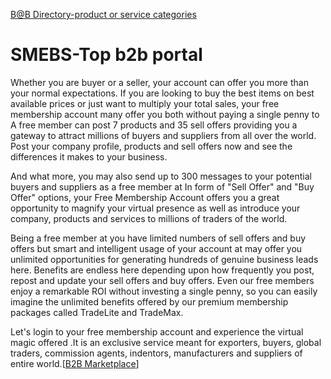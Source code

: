 <a href='http://www.sme.in/w_pkg_menu.aspx'>B@B Directory-product or service categories</a>

# SMEBS-Top b2b portal #
Whether you are buyer or a seller, your account   can offer you more than your normal expectations. If you are looking to buy the best items on best available prices or just want to multiply your total sales, your free membership account many offer you both without paying a single penny to   A free member can post 7 products and 35 sell offers providing you a gateway to attract millions of buyers and suppliers from all over the world. Post your company profile, products and sell offers now and see the differences it makes to your business.

And what more, you may also send up to 300 messages to your potential buyers and suppliers as a free member at  In form of "Sell Offer" and "Buy Offer" options, your Free Membership Account offers you a great opportunity to magnify your virtual presence as well as introduce your company, products and services to millions of traders of the world.

Being a free member at   you have limited numbers of sell offers and buy offers but smart and intelligent usage of your account at   may offer you unlimited opportunities for generating hundreds of genuine business leads here. Benefits are endless here depending upon how frequently you post, repost and update your sell offers and buy offers. Even our free members enjoy a remarkable ROI without investing a single penny, so you can easily imagine the unlimited benefits offered by our premium membership packages called TradeLite and TradeMax.

Let's login to your free membership account and experience the virtual magic offered .It is an exclusive service meant for exporters, buyers, global traders, commission agents, indentors, manufacturers and suppliers of entire world.[[B2B Marketplace](http://www.sme.in)]